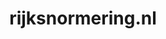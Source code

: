 ---
layout: post
title: "rijksnormering.nl"
internal_url: "/dutchgov/rijksnormering.nl.html"
subdomains_count: 2
all_subdomains_count: 4
urls_count: 2
ssl_rank: 0
http_rank: 65
url_link: /data/rijksnormering.nl/urls.txt
all_subdomains_link: /data/rijksnormering.nl/all_subdomains.txt
subdomains_link: /data/rijksnormering.nl/subdomains.txt
categories: dutchgov
---
